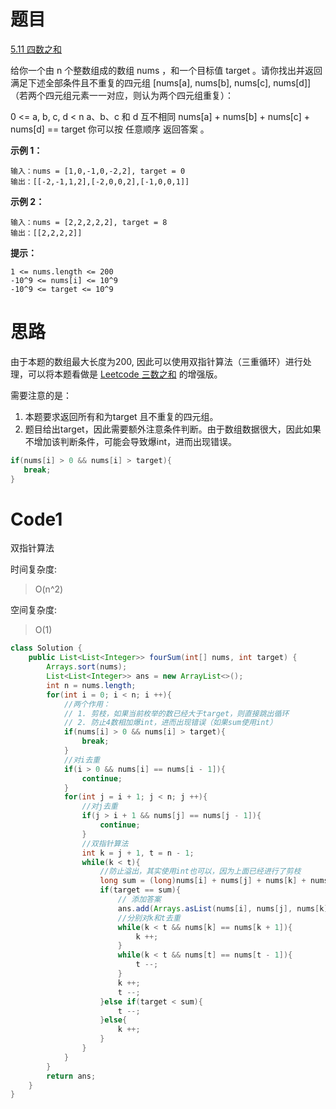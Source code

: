 # 题目
[5.11 四数之和](https://leetcode.cn/problems/4sum/)

给你一个由 n 个整数组成的数组 nums ，和一个目标值 target 。请你找出并返回满足下述全部条件且不重复的四元组 [nums[a], nums[b], nums[c], nums[d]] （若两个四元组元素一一对应，则认为两个四元组重复）：

0 <= a, b, c, d < n
a、b、c 和 d 互不相同
nums[a] + nums[b] + nums[c] + nums[d] == target
你可以按 任意顺序 返回答案 。

**示例 1：**

``` 
输入：nums = [1,0,-1,0,-2,2], target = 0
输出：[[-2,-1,1,2],[-2,0,0,2],[-1,0,0,1]]
```

**示例 2：**

``` 
输入：nums = [2,2,2,2,2], target = 8
输出：[[2,2,2,2]]
```

**提示：**

``` 
1 <= nums.length <= 200
-10^9 <= nums[i] <= 10^9
-10^9 <= target <= 10^9
```

# 思路
由于本题的数组最大长度为200, 因此可以使用双指针算法（三重循环）进行处理，可以将本题看做是 [Leetcode 三数之和](https://leetcode.cn/problems/3sum/) 的增强版。

需要注意的是：
1. 本题要求返回所有和为target 且不重复的四元组。
2. 题目给出target，因此需要额外注意条件判断。由于数组数据很大，因此如果不增加该判断条件，可能会导致爆int，进而出现错误。
```java
if(nums[i] > 0 && nums[i] > target){
   break;
}
```

# Code1
双指针算法

时间复杂度:
>O(n^2)

空间复杂度:
> O(1)  

```java
class Solution {
    public List<List<Integer>> fourSum(int[] nums, int target) {
        Arrays.sort(nums);
        List<List<Integer>> ans = new ArrayList<>();
        int n = nums.length;
        for(int i = 0; i < n; i ++){
            //两个作用：
            // 1. 剪枝，如果当前枚举的数已经大于target，则直接跳出循环
            // 2. 防止4数相加爆int，进而出现错误（如果sum使用int）
            if(nums[i] > 0 && nums[i] > target){
                break;
            }
            //对i去重
            if(i > 0 && nums[i] == nums[i - 1]){
                continue;
            }
            for(int j = i + 1; j < n; j ++){
                //对j去重
                if(j > i + 1 && nums[j] == nums[j - 1]){
                    continue;
                }
                //双指针算法
                int k = j + 1, t = n - 1;
                while(k < t){
                    //防止溢出，其实使用int也可以，因为上面已经进行了剪枝
                    long sum = (long)nums[i] + nums[j] + nums[k] + nums[t];
                    if(target == sum){
                        // 添加答案
                        ans.add(Arrays.asList(nums[i], nums[j], nums[k], nums[t]));
                        //分别对k和t去重
                        while(k < t && nums[k] == nums[k + 1]){
                            k ++;
                        }
                        while(k < t && nums[t] == nums[t - 1]){
                            t --;
                        }
                        k ++;
                        t --;
                    }else if(target < sum){
                        t --;
                    }else{
                        k ++;
                    }
                }
            }
        }
        return ans;
    }
}
```